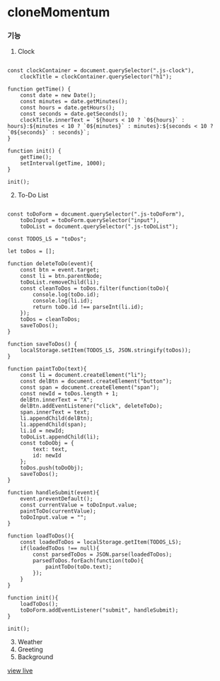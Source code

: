 # cloneMomentum

### 기능
1. Clock
<pre><code>
const clockContainer = document.querySelector(".js-clock"),
    clockTitle = clockContainer.querySelector("h1");

function getTime() {
    const date = new Date();
    const minutes = date.getMinutes();
    const hours = date.getHours();
    const seconds = date.getSeconds();
    clockTitle.innerText = `${hours < 10 ? `0${hours}` : hours}:${minutes < 10 ? `0${minutes}` : minutes}:${seconds < 10 ? `0${seconds}` : seconds}`;
}

function init() {
    getTime();
    setInterval(getTime, 1000);
}

init();
</code></pre>
2. To-Do List
<pre><code>
const toDoForm = document.querySelector(".js-toDoForm"),
    toDoInput = toDoForm.querySelector("input"),
    toDoList = document.querySelector(".js-toDoList");

const TODOS_LS = "toDos";

let toDos = [];

function deleteToDo(event){
    const btn = event.target;
    const li = btn.parentNode;
    toDoList.removeChild(li);
    const cleanToDos = toDos.filter(function(toDo){
        console.log(toDo.id);
        console.log(li.id);
        return toDo.id !== parseInt(li.id);
    });
    toDos = cleanToDos;
    saveToDos();
}

function saveToDos() {
    localStorage.setItem(TODOS_LS, JSON.stringify(toDos));
}

function paintToDo(text){
    const li = document.createElement("li");
    const delBtn = document.createElement("button");
    const span = document.createElement("span");
    const newId = toDos.length + 1;
    delBtn.innerText = "X";
    delBtn.addEventListener("click", deleteToDo);
    span.innerText = text;
    li.appendChild(delBtn);
    li.appendChild(span);
    li.id = newId;
    toDoList.appendChild(li);
    const toDoObj = {
        text: text,
        id: newId
    };
    toDos.push(toDoObj);
    saveToDos();
}

function handleSubmit(event){
    event.preventDefault();
    const currentValue = toDoInput.value;
    paintToDo(currentValue);
    toDoInput.value = "";
}

function loadToDos(){
    const loadedToDos = localStorage.getItem(TODOS_LS);
    if(loadedToDos !== null){
        const parsedToDos = JSON.parse(loadedToDos);
        parsedToDos.forEach(function(toDo){
            paintToDo(toDo.text);
        });
    }
}

function init(){
    loadToDos();
    toDoForm.addEventListener("submit", handleSubmit);
}

init();
</code></pre>
3. Weather
4. Greeting
5. Background

[view live](https://seogineer.github.io/cloneMomentum/)
